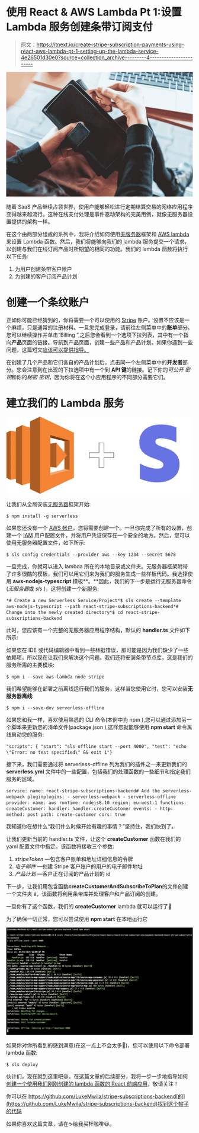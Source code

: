 # 使用 React & AWS Lambda Pt 1:设置 Lambda 服务创建条带订阅支付

> 原文：<https://itnext.io/create-stripe-subscription-payments-using-react-aws-lambda-pt-1-setting-up-the-lambda-service-4e26501d30e0?source=collection_archive---------4----------------------->

![](img/0f12f7a928db2173269faefb59650967.png)

随着 SaaS 产品继续占领世界，使用户能够轻松进行定期结算交易的网络应用程序变得越来越流行。这种在线支付处理是事件驱动架构的完美用例，就像无服务器设置提供的架构一样。

在这个由两部分组成的系列中，我将介绍如何使用[无服务器](https://serverless.com/)框架和 [AWS lambda](https://aws.amazon.com/lambda/) 来设置 Lambda 函数。然后，我们将能够向我们的 lambda 服务提交一个请求，以创建与我们在线订阅产品时所期望的相同的功能。我们的 lambda 函数将执行以下任务:

1.  为用户创建条带客户帐户
2.  为创建的客户订阅产品计划

# **创建一个条纹账户**

正如你可能已经猜到的，你将需要一个可以使用的 [Stripe](https://stripe.com/) 账户。设置不应该是一个麻烦，只是通常的注册材料。一旦您完成登录，请前往左侧菜单中的**账单**部分。您可以继续操作并单击“Billing ”,之后您会看到一个选项下拉列表，其中有一个指向**产品**页面的链接。导航到产品页面，创建一些产品和产品计划。如果你遇到一些问题，这篇短文[应该可以提供指导。](https://help.clickfunnels.com/hc/en-us/articles/360006017074-Setting-Up-A-Stripe-Subscription-Product)

在创建了几个产品和它们各自的产品计划后，点击同一个左侧菜单中的**开发者**部分。您会注意到在出现的下拉选项中有一个到 **API 键**的链接。记下你的*可公开* *密钥*和你的*秘密* *密钥*，因为你将在这个小应用程序的不同部分需要它们。

# **建立我们的 Lambda 服务**

![](img/5d5532351fe02b4f6d4d0f6bd1c1bede.png)

让我们从全局安装[无服务器](https://www.npmjs.com/package/serverless)框架开始:

```
$ npm install -g serverless
```

如果您还没有一个 [AWS 帐户](https://aws.amazon.com/)，您将需要创建一个。一旦你完成了所有的设置，创建一个 [IAM](https://aws.amazon.com/iam/) 用户配置文件，并将用户凭证保存在一个安全的地方。然后，您可以使用无服务器配置文件，如下所示:

```
$ sls config credentials --provider aws --key 1234 --secret 5678
```

一旦完成，你就可以进入 lambda 所在的本地目录或文件夹。无服务器框架附带了许多很酷的模板，我们可以用它们来为我们的服务生成一些样板代码。我选择使用 **aws-nodejs-typescript** 模板**。**因此，我们的下一步是运行无服务器命令(*无服务器*或 *sls* )，这将创建一个新服务:

```
*# Create a new Serverless Service/Project*$ sls create --template aws-nodejs-typescript --path react-stripe-subscriptions-backend*# Change into the newly created directory*$ cd react-stripe-subscriptions-backend
```

此时，您应该有一个完整的无服务器应用程序结构，默认的 **handler.ts** 文件如下所示:

如果您在 IDE 或代码编辑器中看到一些林挺错误，那可能是因为我们缺少了一些依赖项，所以现在让我们来解决这个问题。我们还将安装条带节点库，这是我们的服务所需的主要模块:

```
$ npm i --save aws-lambda node stripe
```

我们希望能够在部署之前离线运行我们的服务，这样当您使用它时，您可以安装**无服务器离线**:

```
$ npm i --save-dev serverless-offline
```

如果您和我一样，喜欢使用熟悉的 CLI 命令(本例中为 npm ),您可以通过添加另一个脚本来更新您的清单文件(package.json ),这样您就能够使用 **npm start** 命令离线启动您的服务:

```
"scripts": { "start": "sls offline start --port 4000", "test": "echo \"Error: no test specified\" && exit 1"}
```

接下来，我们需要通过将 serverless-offline 列为我们的插件之一来更新我们的 **serverless.yml** 文件中的一些配置，包括我们的处理函数的一些细节和指定我们服务的区域。

```
service: name: react-stripe-subscriptions-backend# Add the serverless-webpack pluginplugins: - serverless-webpack - serverless-offline provider: name: aws runtime: nodejs8.10 region: eu-west-1 functions: createCustomer: handler: handler.createCustomer events: - http: method: post path: create-customer cors: true
```

我知道你在想什么“我们什么时候开始有趣的事情？”坚持住，我们快到了。

让我们更新当前的 handler.ts 文件，让这个 **createCustomer** 函数在我们的 yaml 配置文件中指定。该函数将接收三个参数:

1.  *stripeToken* —包含客户账单和地址详细信息的令牌
2.  *电子邮件* —创建 Stripe 客户账户的用户的电子邮件地址
3.  *产品计划* —客户正在订阅的产品计划的 id

下一步，让我们用包含函数**createCustomerAndSubscribeToPlan**的文件创建一个文件夹 a，该函数将利用条带库并处理客户和产品订阅的创建。

一旦你有了这个函数，我们的 **createCustomer** lambda 就可以运行了🎉

为了确保一切正常，您可以尝试使用 **npm start** 在本地运行它

![](img/5d1249677e0794d20b786f97f0686276.png)

如果你对你所看到的感到满意(在这一点上不会太多🤔)，您可以使用以下命令部署 lambda 函数:

```
$ sls deploy
```

伙计们，现在就到这里吧😃。在这篇文章的后续部分，我将一步一步地指导如何[创建一个使用我们刚刚创建的 lambda 函数的 React 前端应用](https://medium.com/@outlier.developer/create-stripe-subscription-payments-using-react-aws-lambda-pt-2-building-our-react-frontend-28a6a167f7b9)，敬请关注！

你可以在 https://github.com/LukeMwila/stripe-subscriptions-backend[的](https://github.com/LukeMwila/stripe-subscriptions-backend)找到这个帖子的代码

如果你喜欢这篇文章，请在☕️给我买杯咖啡😃。